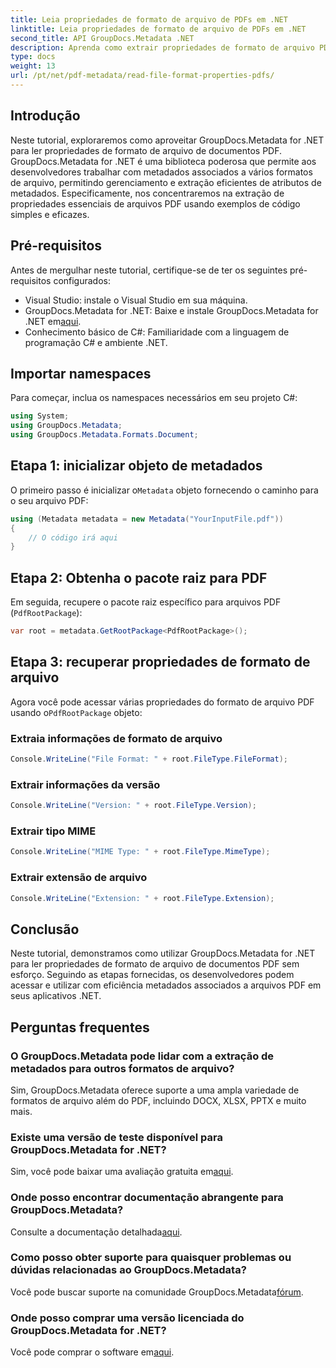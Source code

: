 ```yaml
---
title: Leia propriedades de formato de arquivo de PDFs em .NET
linktitle: Leia propriedades de formato de arquivo de PDFs em .NET
second_title: API GroupDocs.Metadata .NET
description: Aprenda como extrair propriedades de formato de arquivo PDF usando GroupDocs.Metadata for .NET. Mergulhe no gerenciamento de metadados com C# simples.
type: docs
weight: 13
url: /pt/net/pdf-metadata/read-file-format-properties-pdfs/
---
```

## Introdução
Neste tutorial, exploraremos como aproveitar GroupDocs.Metadata for .NET para ler propriedades de formato de arquivo de documentos PDF. GroupDocs.Metadata for .NET é uma biblioteca poderosa que permite aos desenvolvedores trabalhar com metadados associados a vários formatos de arquivo, permitindo gerenciamento e extração eficientes de atributos de metadados. Especificamente, nos concentraremos na extração de propriedades essenciais de arquivos PDF usando exemplos de código simples e eficazes.
## Pré-requisitos
Antes de mergulhar neste tutorial, certifique-se de ter os seguintes pré-requisitos configurados:
- Visual Studio: instale o Visual Studio em sua máquina.
-  GroupDocs.Metadata for .NET: Baixe e instale GroupDocs.Metadata for .NET em[aqui](https://releases.groupdocs.com/metadata/net/).
- Conhecimento básico de C#: Familiaridade com a linguagem de programação C# e ambiente .NET.

## Importar namespaces
Para começar, inclua os namespaces necessários em seu projeto C#:
```csharp
using System;
using GroupDocs.Metadata;
using GroupDocs.Metadata.Formats.Document;
```
## Etapa 1: inicializar objeto de metadados
 O primeiro passo é inicializar o`Metadata` objeto fornecendo o caminho para o seu arquivo PDF:
```csharp
using (Metadata metadata = new Metadata("YourInputFile.pdf"))
{
    // O código irá aqui
}
```
## Etapa 2: Obtenha o pacote raiz para PDF
Em seguida, recupere o pacote raiz específico para arquivos PDF (`PdfRootPackage`):
```csharp
var root = metadata.GetRootPackage<PdfRootPackage>();
```
## Etapa 3: recuperar propriedades de formato de arquivo
 Agora você pode acessar várias propriedades do formato de arquivo PDF usando o`PdfRootPackage` objeto:
### Extraia informações de formato de arquivo
```csharp
Console.WriteLine("File Format: " + root.FileType.FileFormat);
```
### Extrair informações da versão
```csharp
Console.WriteLine("Version: " + root.FileType.Version);
```
### Extrair tipo MIME
```csharp
Console.WriteLine("MIME Type: " + root.FileType.MimeType);
```
### Extrair extensão de arquivo
```csharp
Console.WriteLine("Extension: " + root.FileType.Extension);
```

## Conclusão
Neste tutorial, demonstramos como utilizar GroupDocs.Metadata for .NET para ler propriedades de formato de arquivo de documentos PDF sem esforço. Seguindo as etapas fornecidas, os desenvolvedores podem acessar e utilizar com eficiência metadados associados a arquivos PDF em seus aplicativos .NET.

## Perguntas frequentes
### O GroupDocs.Metadata pode lidar com a extração de metadados para outros formatos de arquivo?
Sim, GroupDocs.Metadata oferece suporte a uma ampla variedade de formatos de arquivo além do PDF, incluindo DOCX, XLSX, PPTX e muito mais.
### Existe uma versão de teste disponível para GroupDocs.Metadata for .NET?
 Sim, você pode baixar uma avaliação gratuita em[aqui](https://releases.groupdocs.com/).
### Onde posso encontrar documentação abrangente para GroupDocs.Metadata?
 Consulte a documentação detalhada[aqui](https://reference.groupdocs.com/metadata/net/).
### Como posso obter suporte para quaisquer problemas ou dúvidas relacionadas ao GroupDocs.Metadata?
 Você pode buscar suporte na comunidade GroupDocs.Metadata[fórum](https://forum.groupdocs.com/c/metadata/14).
### Onde posso comprar uma versão licenciada do GroupDocs.Metadata for .NET?
 Você pode comprar o software em[aqui](https://purchase.groupdocs.com/buy).